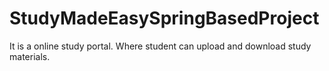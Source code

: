 # StudyMadeEasySpringBasedProject
It is a online study portal. Where student can upload and download study materials.
